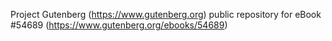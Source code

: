 Project Gutenberg (https://www.gutenberg.org) public repository for
eBook #54689 (https://www.gutenberg.org/ebooks/54689)
